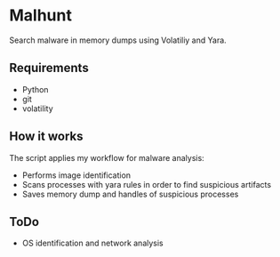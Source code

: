 # Malhunt

Search malware in memory dumps using Volatiliy and Yara.

## Requirements 

- Python
- git
- volatility

## How it works

The script applies my workflow for malware analysis:

- Performs image identification
- Scans processes with yara rules in order to find suspicious artifacts
- Saves memory dump and handles of suspicious processes


## ToDo

- OS identification and network analysis